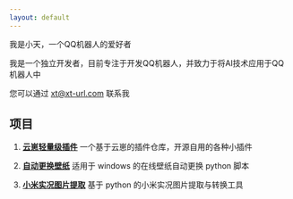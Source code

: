```yaml
---
layout: default
---
```


我是小天，一个QQ机器人的爱好者

我是一个独立开发者，目前专注于开发QQ机器人，并致力于将AI技术应用于QQ机器人中

您可以通过 xt@xt-url.com 联系我

## 项目

1. [**云崽轻量级插件**](https://github.com/xiaotian2333/yunzai-plugins-Single-file)
一个基于云崽的插件仓库，开源自用的各种小插件

2. [**自动更换壁纸**](https://github.com/xiaotian2333/Auto-wallpaper-change)
适用于 windows 的在线壁纸自动更换 python 脚本

3. [**小米实况图片提取**](https://github.com/xiaotian2333/MI-Live-Photo-Transition)
基于 python 的小米实况图片提取与转换工具
